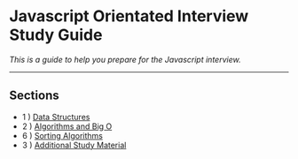 # Javascript Orientated Interview Study Guide

*This is a guide to help you prepare for the Javascript interview.*

---
## Sections

- 1 ) [Data Structures](./DataStructures/README.md)
- 2 ) [Algorithms and Big O](./Algos/README.md)
- 6 ) [Sorting Algorithms](./SortingAlgos/README.md)
- 3 ) [Additional Study Material](./AdditionalStudyContent/README.md)

